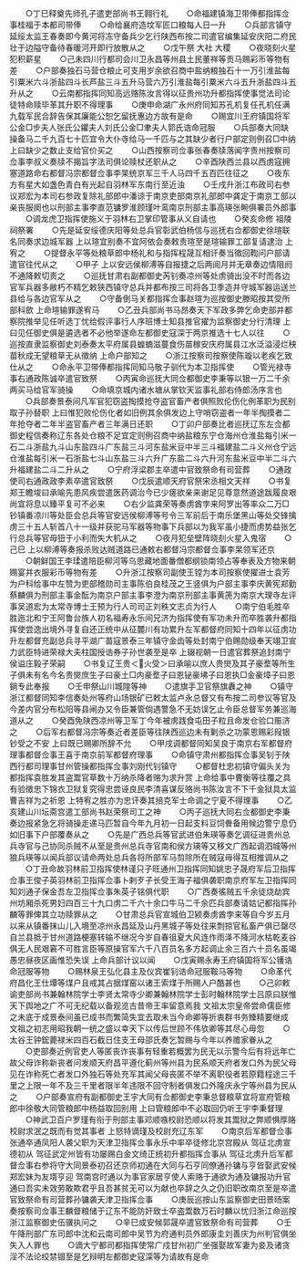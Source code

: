 <!-- { "loadSidebar": true } -->
　　○丁巳释奠先师孔子遣吏部尚书王翱行礼
　　○命福建镇海卫带俸都指挥佥事桂福于本都司带俸
　　○命给襄府造坟军匠口粮每人日一升
　　○兵部言镇守延绥太监王春奏即今黄河将冻守备兵少乞行陕西布按二司遣官编集延安庆阳二府民壮于边隘守备待春暖河开即行放散从之
　　○戊午祭  大社  大稷
　　○夜晓刻火星犯积薪星
　　○己未四川行都司会川卫永昌等州县土民董祥等贡马赐彩币等物有差
　　○户部奏独石马营仓粮止可支用岁余欲召商中盐纳粮独石十一万引淮盐每引粟米六斗浙盐四斗长芦盐三斗五升马营六万引淮盐每引粟米六斗五升浙盐四斗五升从之
　　○云南都指挥同知高远赂陈汝言得以征贵州功升都指挥使事觉法司论徒特命赎毕革其升职不得理事
　　○庚申命湖广永州府同知苏孔机复任孔机任满九载军民合辞告保其廉能公恕乞留抚惠边方故有是命
　　○赐宜川王府镇国将军公金□步夫人张氏公鑺夫人刘氏公金□聿夫人郭氏诰命冠服
　　○兵部奏大同缺操备马二千九百七十匹宜令大仆寺给马一千匹与之其缺少者行户部定则例召□中纳  上曰缺少之数止支给官价买之
　　○山西按察司佥事张春奏牍落闻字贵州按察司佥事李叔义奏牍不揭旨字法司俱论赎杖还职从之
　　○辛酉陕西兰县以西虏寇拥塞道路命右都督冯宗都督佥事李杲统京军三千人马四千五百匹往征之
　　○夜东方有星大如盏色青白有光起自羽林军东南行至近浊
　　○壬戌升浙江布政司右参议郑宏为本司右参政复除礼部郎中潘谅于南京吏部南京礼部郎中龚定于南京工部以亲丧服阕也以刑部主事李直范镛罗淮顾瑾叶鸾南京刑部主事高瑛张畹俱署员外郎事
　　○调龙虎卫指挥使施义于羽林右卫掌印管事从义自请也
　　○癸亥命修  祖陵祠祭署
　　○先是延安绥德庆阳等处总兵官彰武伯杨信与巡抚右佥都御史徐瑄联名同奏求边城军器  上以瑄宜别奏不宜阿依会奏敕责瑄至是瑄输罪工部复请逮治  上宥之
　　○提督永平等处粮草郎中杨礼和与指挥程晟互相讦奏当徵回鞫问户部请遣官往代从之
　　○甲子  上以安远侯柳溥等自报捷之后两阅月并无章奏边情阻阏不通降敕切责之
　　○巡抚甘肃右副都御史芮钊奏凉州等处虏骑出没不时而各边官军兵器多敝朽不精乞敕狭西镇守总兵并都布按三司将各卫季造并守城军器运送兰县给与各边官军从之
　　○守备倒马关都指挥佥事赵瑄为巡按御史滕昭按其受所部科歛  上命瑄输罪遂宥马
　　○乙丑兵部尚书马昂奏天下军政多弊乞命吏部并都察院推举见任听选丁忧给假评事行人序班博士知县推官擢为监察御史分行清理  上曰见任御史俱是遴选者不必他举遂命左都御史寇深于两京推选十七人以往
　　○巡按直隶监察御史刘泰奏太平府属县蝗蝻滋蔓食伤苗稼安庆府属县江水泛溢浸烂秧苗秋成无望粮草无从徵纳  上命户部知之
　　○浙江按察司按察使陈璇以老疾乞致仕从之
　　○命永平卫带俸都指挥同知马敬子驯代为本卫指挥使
　　○管光禄寺事右通政陈诚卒遣官致祭
　　○丙寅命巡抚大同佥都御史李秉等以银一万二千余两买马给官军骑操
　　○命填京城内诸水塘从掌钦天监事礼部右侍郎汤序言也
　　○兵部奏景泰间凡军官犯窃盗掏摸抢夺盗官畜产者俱照败伦伤化例革职为民别取子孙替职  上曰惟犯败伦伤化者如旧例其余俱发边上守哨窃盗者一年半掏摸者二年抢夺者二年半盗官畜产者三年满日还职
　　○丁卯户部奏比者巡抚辽东左佥都御史程信奏称辽东各处仓粮不足宜定则例召商中纳盐粮东宁仓海州仓淮盐每引米一石二斗浙盐九斗山东盐四斗广东盐三斗河东盐米豆中半三斗福建盐二斗义州仓宁远仓淮盐每引米一石浙盐七斗山东盐三斗六升广东盐二斗六升河东盐米豆中半二斗六升福建盐二斗二升从之
　　○宁府浮梁郡主卒遣中官致祭命有司营葬
　　○通政使司右通政政李素卒遣官致祭
　　○戊辰遣顺天府官祭宋丞相文天祥
　　○书复郑王瞻埈曰承喻先患风疾尝遣医药调治今已少瘥欲亲来谢足见尊意然道途跋履良艰尚宜将息以臻平复可不必来
　　○右少监龚荣等奏虏酋孛来阿罗出等率众二万□钞镇番凉川等处臣会总兵等官安远侯柳溥等号令三军前后于南乐堡黑山等处交锋擒虏三十五人斩首八十一级并获驼马军器等物事下兵部以为我军虽小捷而虏势益张乞行总兵等官毋狃于小利而失大机从之
　　○夜月犯垒壁阵晓刻火星入鬼宿
　　○己巳  上以柳溥等奏报杀败达贼道路已通敕右都督冯宗都督佥事李杲领军还京
　　○朝鲜国王李瑈遣陪臣柳河等乌思藏地面番僧都纲锁南领占等奉表及方物来朝赐宴并衣服彩币等物有差
　　○升浙江按察司副使王镗为本司按察使擢进士袁芳为户科给事中左赞为吏部稽勋司主事陈伯良桂茂之王竖俱为户部主事李庆黄宪郑勤蔡麟俱为刑部主事金酝为南京户部主事李澄为南京刑部主事黄箎为南京大理寺左评事吴道宏为太常寺博士王预为行人司司正刘秩文志贞为行人
　　○南宁伯毛胜卒胜迤北和宁王阿鲁台族人初名福寿永乐间兄济为指挥使有军功未升而卒胜袭升都指挥使尝逸出境外寻复自还正统中从征麓川有功累升左军都督府同知十四年以征虏功升左都督充副总兵寻平湖广苗寇景泰三年镇守金齿等处封南宁伯赐勋级奉天翊卫宣力武臣特进荣禄大夫柱国授诰券子孙世袭至是卒  上辍视朝一日遣官葬祭追封南宁侯谥庄毅子荣嗣
　　○书复辽王贵＜火受＞曰承喻以庶人贵爕及其子豪堥等所生子俱未有名今名贵爕庶生子曰豪土□内豪堥子曰恩铋豪坲子曰恩执□金豪墇子曰恩鋿专此奉报
　　○壬申祭山川城隍等神
　　○遣旗手卫官祭旗纛之神
　　○镇守浙江都督同知李信奏处州等府山场银矿已敕太监卢永总督又有布按二司参议等官及今差内官分布松阳等县闸办又令臣兼管倘遇警急不无妨误乞止令臣总督军务兼巡海道从之
　　○癸酉免陕西凉州等卫军丁今年被虏践食屯田子粒且命发仓验口赈济之
　　○后军右都督冯宗等奏近者差臣等往陕西巡边未有剿杀之功蒙恩赐彩叚银钞受之不安  上曰既已赐卿所辞不允
　　○甲戌调都督同知吴良于南京右军都督府理事都督佥事王喜于南京前军都督府理事
　　○命镇守肃州都指挥佥事吴钊于陕西行都司理事甘州管操都指挥佥事刘刚代钊镇守
　　○都督杜忠初镇守偏头关为都指挥袁胜发其盗鬻官草数十万纳杀降者赂为求升赏  上命给事中曹衡等往覆之具有验徵忠下锦衣卫狱复究得忠尝诬良民李清喜谋反赂尚书陈汝言不下千金狱具太监曹吉祥为之祈恩  上特宥之胜亦为忠讦奏其掊克军士命调之宁夏不得理事
　　○乙亥建山川坛斋宫遣工部尚书赵荣祭司工之神
　　○丙子巡抚大同右佥都御史李秉奏边报紧急乞将骑操走递马匹暂自今年九月初一日起支料豆饲餋备用候边警宁息仍如旧事下户部覆奏从之
　　○先是广西总兵等官武进伯朱瑛等奏乞调征进贵州总兵寺官与己协同杀贼不从至是贵州总兵寺官南和侯方瑛等又移文广西起调泗城等州狼兵瑛等以闻兵部议请命两处总兵各将所部军马剪除所在贼寇毋得互相推调从之
　　○丁丑命故羽林前卫指挥使林谨只子旺通州卫指挥同知姚忠子晟府军后卫指挥佥事王俊子英羽林前卫指挥佥事卜剌歹子长受王海子福俱袭职南京府军左卫指挥同知刘通子保金吾左卫指挥佥事朱英子铭俱代职
　　○广西奏徭贼五千余徒烧劫宾州坊厢杀死男妇四百三十九口虏二千六十余口牛马二千余匹兵部奏请姑记都指挥孙麟等罪俾其立功赎罪从之
　　○甘肃总兵官宣城伯卫颍奏虏酋孛来等自今岁五月以来从镇番抹山儿入境至凉州永昌延及山丹黑城子等处往来剽掠官私畜产俱已罄尽自兰县抵于甘州道路梗塞转输不继况今岁自春徂夏大风连作雨泽不降河水枯乾麦谷俱无人民艰窘不可胜言臣等原操官军六千八百员名多方起调止余三百六十员名虽竭愚忠昼夜区画惟恐失误  上命兵部计议以闻
　　○戊寅赐永寿王府镇国将军公镬诰命冠服等物
　　○赐林泉王弘化县主及仪宾崔钊诰命冠服鞍马等物
　　○命革代府昌化王仕墰等煤户且戒其占据煤窑以诸王索煤于所赐人户酷甚也
　　○己卯敕谕吏部尚书兼翰林院学士李贤太常寺少卿兼翰林院学士彭时翰林院学士吕原曰朕惟天下舆地之广不可无纪载以备观览古昔帝王率留意焉我  文祖太宗皇帝尝命儒臣修之未底于成景泰间虽已成书而繁简失宜去取未当今命卿等折衷群书务臻精要继成  文祖之初志用昭我朝一统之盛以幸天下以传后世顾不伟欤卿等其尽心毋忽
　　○太谷王钟鋐薨禄米四百石截日住支王母邵氏奏乞暂赐与今年以养赡家眷从之
　　○吏部奏近例官吏人等匿丧诈丧事有轻重若概罢为民无以示警今后有将远年亡故父母诈称新丧者问发顺天府昌平遵化蓟州等州县为民系顺天府者发口外为民父母见在诈称死亡者发口外独石等处充军其闻父母丧匿不举不离职役者若原籍程途三千里之上限一年不及三千里者限半年违限不回守制者俱发口外隆庆永宁等州县为民从之
　　○户部奏宣府有副都御史王宇大同有佥都御史李秉总督粮草宜将宣府管粮郎中徐敬大同管粮郎中杨益取回别用  上曰管粮郎中不必取回仍听王宇李秉督理
　　○神武卫百户罗瑾有衔于刑部主事邓顺嗾校尉恐顺以将发其鬻狱之弊顺惧厚赂校尉求泯之既而有觉其事者  上怒特谪瑾及校尉充辽东军
　　○南京后军都督佥事张通卒通凤阳人袭父职为天津卫指挥佥事永乐中率卒徒修北京宫殿从  驾征北虏宣德初从  驾征武定州皆有功屡赐白金文绮正统初升都指挥佥事从  驾征北虏升后军都督佥事右参将守大同景泰初召还京师初通在大同与石亨同僚通孙镛与亨皆娶武安候郑宏妹为友壻亨迎  驾南宫时通以为事官家居亨使人索赂于通欲为通及镛报功升官通曰吾实未效劳敢欺君乎且吾甚贫无可以为献也卒辞之久之仍旧职改南京至是卒遣官致祭命有司营葬孙镛袭天津卫指挥佥事
　　○庚辰巡按山东监察御史田景旸案奏按察司佥事王麟督粮储于辽东不能防奸致士卒盗鬻数万石时麟以忧归浙江命巡按浙江监察御史伍骥执问之
　　○辛巳成安候郭晟卒遣官致祭命有司营葬
　　○壬午降刑部广东司郎中沈和云南司郎中吴节为府通判员外郎康圭刘善庆为州判官俱坐失入人罪也
　　○谪大宁都司都指挥使常广戍甘州初广坐强娶故军妻为妾及诸贪淫不法论绞禁锢至是乞辩明左都御史寇深等为请故有是命
